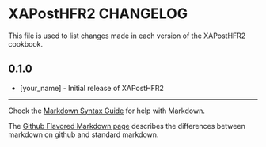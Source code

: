 XAPostHFR2 CHANGELOG
====================

This file is used to list changes made in each version of the XAPostHFR2 cookbook.

0.1.0
-----
- [your_name] - Initial release of XAPostHFR2

- - -
Check the [Markdown Syntax Guide](http://daringfireball.net/projects/markdown/syntax) for help with Markdown.

The [Github Flavored Markdown page](http://github.github.com/github-flavored-markdown/) describes the differences between markdown on github and standard markdown.
